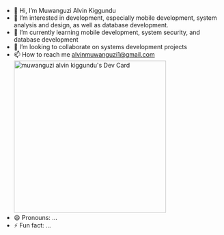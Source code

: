 - 👋 Hi, I’m Muwanguzi Alvin Kiggundu
- 👀 I’m interested in development, especially mobile development, system analysis and design, as well as database development. 
- 🌱 I’m currently learning mobile development, system security, and database development
- 💞️ I’m looking to collaborate on systems development projects
- 📫 How to reach me alvinmuwanguzi1@gmail.com
<a href="https://app.daily.dev/muwanguzia1"><img src="https://api.daily.dev/devcards/v2/oKmxlWVWjIsiZvB7ZQ4m0.png?type=default&r=khc" width="356" alt="muwanguzi alvin kiggundu's Dev Card"/></a>
- 😄 Pronouns: ...
- ⚡ Fun fact: ...

<!---
chunky152/chunky152 is a ✨ special ✨ repository because its `README.md` (this file) appears on your GitHub profile.
You can click the Preview link to take a look at your changes.
--->
